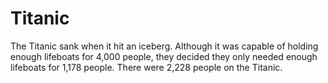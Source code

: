 # Titanic

The Titanic sank when it hit an iceberg. Although it was capable of holding
enough lifeboats for 4,000 people, they decided they only needed enough
lifeboats for 1,178 people. There were 2,228 people on the Titanic.
